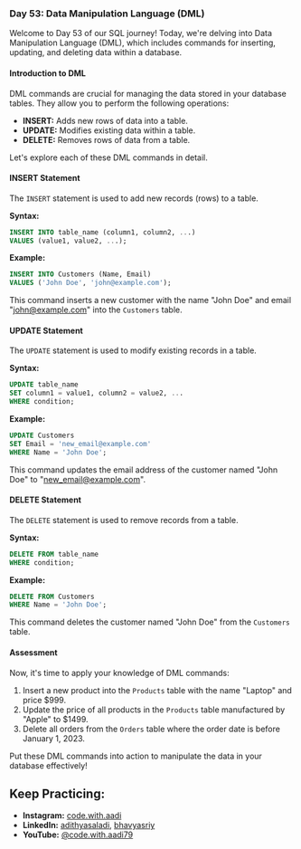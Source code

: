 ### Day 53: Data Manipulation Language (DML)

Welcome to Day 53 of our SQL journey! Today, we're delving into Data Manipulation Language (DML), which includes commands for inserting, updating, and deleting data within a database.

#### Introduction to DML

DML commands are crucial for managing the data stored in your database tables. They allow you to perform the following operations:

- **INSERT:** Adds new rows of data into a table.
- **UPDATE:** Modifies existing data within a table.
- **DELETE:** Removes rows of data from a table.

Let's explore each of these DML commands in detail.

#### INSERT Statement

The `INSERT` statement is used to add new records (rows) to a table.

**Syntax:**
```sql
INSERT INTO table_name (column1, column2, ...)
VALUES (value1, value2, ...);
```

**Example:**
```sql
INSERT INTO Customers (Name, Email)
VALUES ('John Doe', 'john@example.com');
```

This command inserts a new customer with the name "John Doe" and email "john@example.com" into the `Customers` table.

#### UPDATE Statement

The `UPDATE` statement is used to modify existing records in a table.

**Syntax:**
```sql
UPDATE table_name
SET column1 = value1, column2 = value2, ...
WHERE condition;
```

**Example:**
```sql
UPDATE Customers
SET Email = 'new_email@example.com'
WHERE Name = 'John Doe';
```

This command updates the email address of the customer named "John Doe" to "new_email@example.com".

#### DELETE Statement

The `DELETE` statement is used to remove records from a table.

**Syntax:**
```sql
DELETE FROM table_name
WHERE condition;
```

**Example:**
```sql
DELETE FROM Customers
WHERE Name = 'John Doe';
```

This command deletes the customer named "John Doe" from the `Customers` table.

#### Assessment

Now, it's time to apply your knowledge of DML commands:

1. Insert a new product into the `Products` table with the name "Laptop" and price $999.
2. Update the price of all products in the `Products` table manufactured by "Apple" to $1499.
3. Delete all orders from the `Orders` table where the order date is before January 1, 2023.

Put these DML commands into action to manipulate the data in your database effectively!

## Keep Practicing:

- **Instagram:** [code.with.aadi](https://www.instagram.com/code.with.aadi/)
- **LinkedIn:** [adithyasaladi](https://www.linkedin.com/in/adithyasaladi/), [bhavyasriy](https://www.linkedin.com/in/bhavyasriy/)
- **YouTube:** [@code.with.aadi79](https://www.youtube.com/@Code.with.aadi79)

